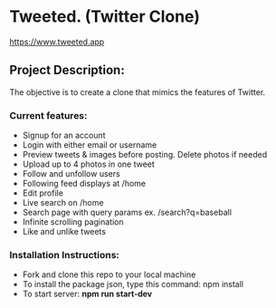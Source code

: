 # Tweeted. (Twitter Clone)

https://www.tweeted.app

## Project Description:

The objective is to create a clone that mimics the features of Twitter.

### **Current features:**

- Signup for an account
- Login with either email or username
- Preview tweets & images before posting. Delete photos if needed
- Upload up to 4 photos in one tweet
- Follow and unfollow users
- Following feed displays at /home
- Edit profile
- Live search on /home
- Search page with query params ex. /search?q=baseball
- Infinite scrolling pagination
- Like and unlike tweets

### Installation Instructions:

- Fork and clone this repo to your local machine
- To install the package json, type this command: npm install
- To start server: **npm run start-dev**
